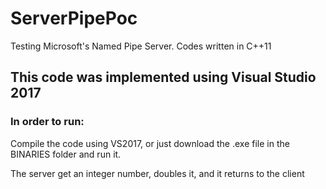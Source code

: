 # ServerPipePoc
Testing Microsoft's Named Pipe Server. Codes written in C++11

## This code was implemented using Visual Studio 2017

### In order to run:

Compile the code using VS2017, or just download the .exe file in the BINARIES folder and run it.

The server get an integer number, doubles it, and it returns to the client
